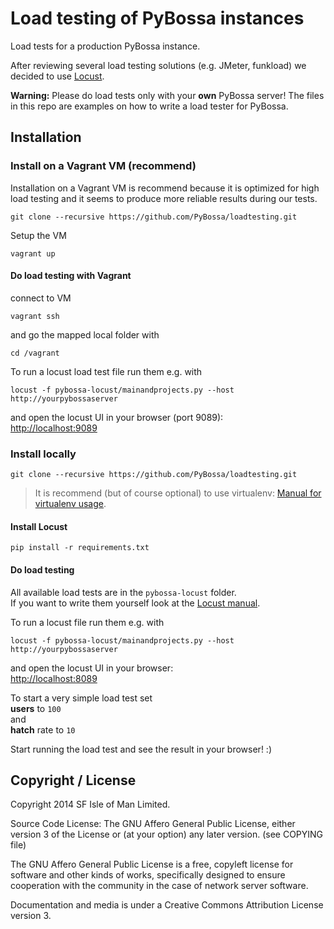 Load testing of PyBossa instances
=================================

Load tests for a production PyBossa instance.

After reviewing several load testing solutions (e.g. JMeter, funkload) we decided to use [Locust](http://locust.io/).

**Warning:** Please do load tests only with your **own** PyBossa server!
The files in this repo are examples on how to write a load tester for PyBossa.

## Installation

### Install on a Vagrant VM (recommend)

Installation on a Vagrant VM is recommend because it is optimized for high load testing and it seems to produce more reliable results during our tests.

```
git clone --recursive https://github.com/PyBossa/loadtesting.git
```

Setup the VM
```
vagrant up
```

#### Do load testing with Vagrant

connect to VM
```
vagrant ssh
```
and go the mapped local folder with
```
cd /vagrant
```

To run a locust load test file run them e.g. with
```
locust -f pybossa-locust/mainandprojects.py --host http://yourpybossaserver
```

and open the locust UI in your browser (port 9089):   
[http://localhost:9089](http://localhost:9089)


### Install locally

```
git clone --recursive https://github.com/PyBossa/loadtesting.git
```

> It is recommend (but of course optional) to use virtualenv: [Manual for virtualenv usage](http://virtualenv.readthedocs.org/en/latest/virtualenv.html#usage).

#### Install Locust
```
pip install -r requirements.txt
```

#### Do load testing

All available load tests are in the `pybossa-locust` folder.  
If you want to write them yourself look at the [Locust manual](http://docs.locust.io/en/latest/index.html).

To run a locust file run them e.g. with
```
locust -f pybossa-locust/mainandprojects.py --host http://yourpybossaserver
```

and open the locust UI in your browser:    
[http://localhost:8089](http://localhost:8089)

To start a very simple load test set  
**users** to `100`  
and  
**hatch** rate to `10`

Start running the load test and see the result in your browser! :)


## Copyright / License

Copyright 2014 SF Isle of Man Limited. 

Source Code License: The GNU Affero General Public License, either version 3 of the License
or (at your option) any later version. (see COPYING file)

The GNU Affero General Public License is a free, copyleft license for
software and other kinds of works, specifically designed to ensure
cooperation with the community in the case of network server software.

Documentation and media is under a Creative Commons Attribution License version
3.